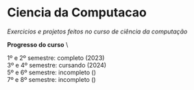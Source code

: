 # Ciencia da Computacao
 *Exercicios e projetos feitos no curso de ciência da computação*

**Progresso do curso** \

 1º e 2º semestre: completo (2023) \
 3º e 4º semestre: cursando (2024) \
 5º e 6º semestre: incompleto () \
 7º e 8º semestre: incompleto ()
